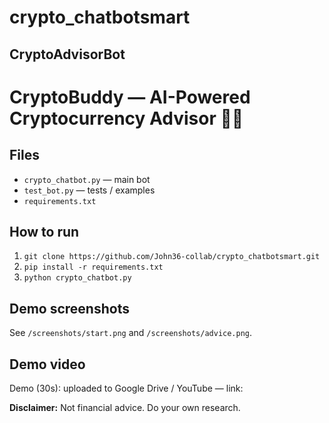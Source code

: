 # crypto_chatbotsmart
CryptoAdvisorBot 
---

# CryptoBuddy — AI-Powered Cryptocurrency Advisor 💸🤖

## Files
- `crypto_chatbot.py` — main bot
- `test_bot.py` — tests / examples
- `requirements.txt`

## How to run
1. `git clone https://github.com/John36-collab/crypto_chatbotsmart.git`
2. `pip install -r requirements.txt`
3. `python crypto_chatbot.py`

## Demo screenshots
See `/screenshots/start.png` and `/screenshots/advice.png`.

## Demo video
Demo (30s): uploaded to Google Drive / YouTube — link: <paste your link here>

**Disclaimer:** Not financial advice. Do your own research.
